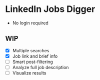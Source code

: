 # LinkedIn Jobs Digger

* No login required

## WIP

* [x] Multiple searches
* [x] Job link and brief info
* [ ] Smart post-filtering
* [ ] Analyze full job description
* [ ] Visualize results
